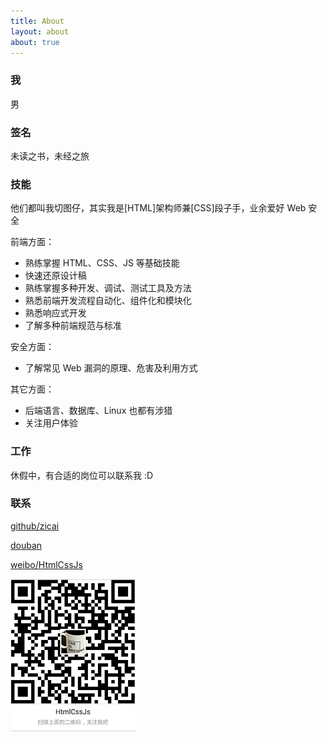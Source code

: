 ```yaml
---
title: About
layout: about
about: true
---
```


### 我

男

### 签名

未读之书，未经之旅


### 技能

他们都叫我切图仔，其实我是[HTML]架构师兼[CSS]段子手，业余爱好 Web 安全

前端方面：

- 熟练掌握 HTML、CSS、JS 等基础技能
- 快速还原设计稿
- 熟练掌握多种开发、调试、测试工具及方法
- 熟悉前端开发流程自动化、组件化和模块化
- 熟悉响应式开发
- 了解多种前端规范与标准

安全方面：

- 了解常见 Web 漏洞的原理、危害及利用方式

其它方面：

- 后端语言、数据库、Linux 也都有涉猎
- 关注用户体验

### 工作

休假中，有合适的岗位可以联系我 :D

### 联系

 [github/zicai][1]

 [douban][2]

 [weibo/HtmlCssJs][5]

 ![weibo qr][3]




[1]: https://github.com/zicai
[2]: http://www.douban.com/people/56880223/
[5]: http://weibo.com/hackerdre
[3]: media/img/qr_sm.png


